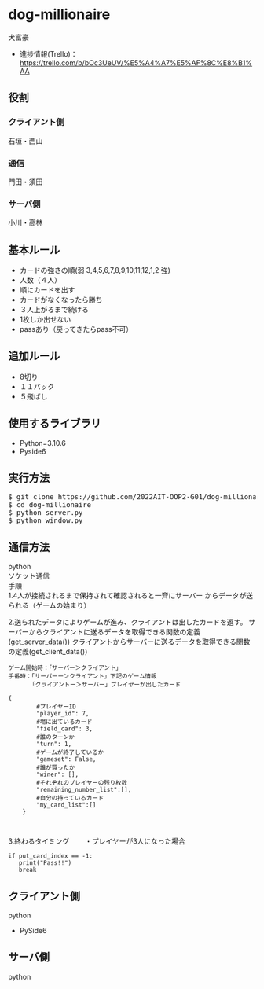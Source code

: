 # dog-millionaire
犬富豪
- 進捗情報(Trello)：https://trello.com/b/bOc3UeUV/%E5%A4%A7%E5%AF%8C%E8%B1%AA
## 役割
### クライアント側
石垣・西山
### 通信
門田・須田
### サーバ側
小川・高林

## 基本ルール
- カードの強さの順(弱 3,4,5,6,7,8,9,10,11,12,1,2 強)
- 人数（４人）
- 順にカードを出す  
- カードがなくなったら勝ち  
- ３人上がるまで続ける  
- 1枚しか出せない 
- passあり（戻ってきたらpass不可）  

## 追加ルール
- 8切り
- １１バック
- ５飛ばし

## 使用するライブラリ
- Python=3.10.6
- Pyside6

## 実行方法
<pre>
$ git clone https://github.com/2022AIT-OOP2-G01/dog-millionaire.git
$ cd dog-millionaire
$ python server.py
$ python window.py
</pre>

## 通信方法
python  
ソケット通信  
手順  
1.4人が接続されるまで保持されて確認されると一斉にサーバー
からデータが送られる（ゲームの始まり）

2.送られたデータによりゲームが進み、クライアントは出したカードを返す。
  サーバーからクライアントに送るデータを取得できる関数の定義(get_server_data())
  クライアントからサーバーに送るデータを取得できる関数の定義(get_client_data())
```
ゲーム開始時：「サーバー＞クライアント」
手番時：「サーバーー＞クライアント」下記のゲーム情報
      「クライアントー＞サーバー」プレイヤーが出したカード

{
        #プレイヤーID
        "player_id": 7,
        #場に出ているカード
        "field_card": 3,
        #誰のターンか
        "turn": 1,
        #ゲームが終了しているか
        "gameset": False,
        #誰が買ったか
        "winer": [],
        #それぞれのプレイヤーの残り枚数
        "remaining_number_list":[],
        #自分の持っているカード
        "my_card_list":[]
    } 
    
    
```
3.終わるタイミング　　
・プレイヤーが3人になった場合
```
if put_card_index == -1:
   print("Pass!!")
   break
```


## クライアント側
python
- PySide6

## サーバ側
python
